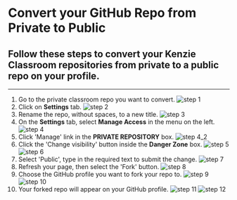 # Convert your GitHub Repo from Private to Public

## Follow these steps to convert your Kenzie Classroom repositories from private to a public repo on your profile.

---

1. Go to the private classroom repo you want to convert.
   ![step 1](./images/image_1.jpg)
2. Click on **Settings** tab.
   ![step 2](./images/image_2.jpg)
3. Rename the repo, without spaces, to a new title.
   ![step 3](./images/image_3.jpg)
4. On the **Settings** tab, select **Manage Access** in the menu on the left.
   ![step 4](./images/image_4.jpg)
5. Click 'Manage' link in the **PRIVATE REPOSITORY** box.
   ![step 4_2](./images/image_4_2.jpg)
6. Click the 'Change visibility' button inside the **Danger Zone** box.
   ![step 5](./images/image_5.jpg)
   ![step 6](./images/image_6.jpg)
7. Select 'Public', type in the required text to submit the change.
   ![step 7](./images/image_7.jpg)
8. Refresh your page, then select the 'Fork' button.
   ![step 8](./images/image_8.jpg)
9. Choose the GitHub profile you want to fork your repo to.
   ![step 9](./images/image_9.jpg)
   ![step 10](./images/image_10.jpg)
10. Your forked repo will appear on your GitHub profile.
    ![step 11](./images/image_11.jpg)
    ![step 12](./images/image_12.jpg)
